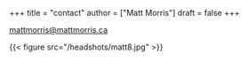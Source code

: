+++
title = "contact"
author = ["Matt Morris"]
draft = false
+++

[mattmorris@mattmorris.ca](mailto:mattmorris@mattmorris.ca)

{{< figure src="/headshots/matt8.jpg" >}}
